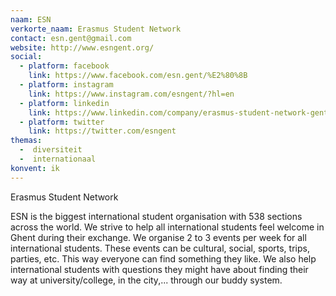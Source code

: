 ```yaml
---
naam: ESN
verkorte_naam: Erasmus Student Network
contact: esn.gent@gmail.com
website: http://www.esngent.org/
social:
  - platform: facebook
    link: https://www.facebook.com/esn.gent/%E2%80%8B
  - platform: instagram
    link: https://www.instagram.com/esngent/?hl=en
  - platform: linkedin
    link: https://www.linkedin.com/company/erasmus-student-network-gent/about/
  - platform: twitter
    link: https://twitter.com/esngent
themas:
  -  diversiteit
  -  internationaal
konvent: ik
---
```


Erasmus Student Network

ESN is the biggest international student organisation with 538 sections across the world. We strive to help all international students feel welcome in Ghent during their exchange.
We organise 2 to 3 events per week for all international students. These events can be cultural, social, sports, trips, parties, etc.  This way everyone can find something they like. We also help international students with questions they might have about finding their way at university/college, in the city,... through our buddy system.
